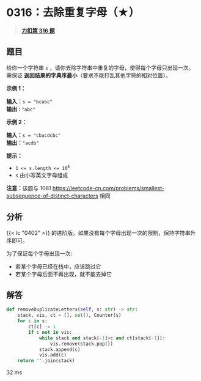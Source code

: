 # 0316：去除重复字母（★）


> <u>**[力扣第 316 题](https://leetcode.cn/problems/remove-duplicate-letters/)**</u>

## 题目

<p>给你一个字符串 <code>s</code> ，请你去除字符串中重复的字母，使得每个字母只出现一次。需保证 <strong>返回结果的字典序最小</strong>（要求不能打乱其他字符的相对位置）。</p>



<p><strong>示例 1：</strong></p>

<pre>
<strong>输入：</strong><code>s = "bcabc"</code>
<strong>输出<code>：</code></strong><code>"abc"</code>
</pre>

<p><strong>示例 2：</strong></p>

<pre>
<strong>输入：</strong><code>s = "cbacdcbc"</code>
<strong>输出：</strong><code>"acdb"</code></pre>



<p><strong>提示：</strong></p>

<ul>
<li><code>1 &lt;= s.length &lt;= 10<sup>4</sup></code></li>
<li><code>s</code> 由小写英文字母组成</li>
</ul>



<p><strong>注意：</strong>该题与 1081 <a href="https://leetcode-cn.com/problems/smallest-subsequence-of-distinct-characters">https://leetcode-cn.com/problems/smallest-subsequence-of-distinct-characters</a> 相同</p>


## 分析

{{< lc "0402" >}} 的进阶版。如果没有每个字母出现一次的限制，保持字符串升序即可。

为了保证每个字母出现一次:
- 若某个字母已经在栈中，应该跳过它
- 若某个字母后面不再出现，就不能去掉它

	
## 解答

```python
def removeDuplicateLetters(self, s: str) -> str:
    stack, vis, ct = [], set(), Counter(s)
    for c in s:
        ct[c] -= 1
        if c not in vis:
            while stack and stack[-1]>c and ct[stack[-1]]:
                vis.remove(stack.pop())
            stack.append(c)
            vis.add(c)
    return ''.join(stack)
```
32 ms
